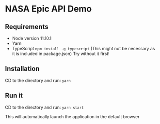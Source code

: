 # NASA Epic API Demo

## Requirements
  * Node version 11.10.1
  * Yarn
  * TypeScript `npm install -g typescript`  (This might not be necessary as it is included in package.json) Try without it first!

## Installation
CD to the directory and run:
`yarn`

## Run it
CD to the directory and run:
`yarn start`

This will automatically launch the application in the default browser

